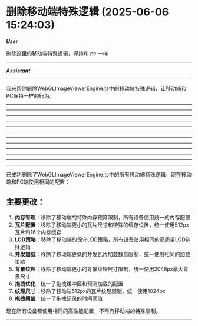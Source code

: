 <!-- Generated by SpecStory -->

# 删除移动端特殊逻辑 (2025-06-06 15:24:03)

_**User**_

删除这里的移动端特殊逻辑，保持和 pc 一样

---

_**Assistant**_



---

我来帮你删除WebGLImageViewerEngine.ts中的移动端特殊逻辑，让移动端和PC保持一样的行为。

---



---



---



---



---



---



---



---



---



---



---



---

已成功删除了WebGLImageViewerEngine.ts中的所有移动端特殊逻辑，现在移动端和PC端使用相同的配置：

## 主要更改：

1. **内存管理**：移除了移动端的特殊内存预算限制，所有设备使用统一的内存配置
2. **瓦片配置**：移除了移动端更小的瓦片尺寸和特殊的缓存设置，统一使用512px瓦片和16个内存缓存
3. **LOD策略**：移除了移动端的保守LOD策略，所有设备使用相同的高质量LOD选择逻辑
4. **并发加载**：移除了移动端更低的并发瓦片加载数量限制，统一使用相同的加载策略
5. **背景纹理**：移除了移动端更小的背景纹理尺寸限制，统一使用2048px最大背景尺寸
6. **拖拽优化**：统一了拖拽缓冲区和预测加载的配置
7. **纹理尺寸**：移除了移动端512px的瓦片纹理限制，统一使用1024px
8. **拖拽阈值**：统一了拖拽记录的时间阈值

现在所有设备都使用相同的高性能配置，不再有移动端的特殊限制。

---


